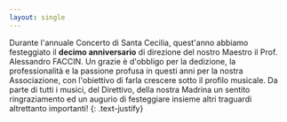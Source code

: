```yaml
---
layout: single
---
```

Durante l'annuale Concerto di Santa Cecilia, quest'anno abbiamo festeggiato il **decimo anniversario** di direzione del nostro Maestro il Prof. Alessandro FACCIN. Un grazie è d'obbligo per la dedizione, la professionalità e la passione profusa in questi anni per la nostra Associazione, con l'obiettivo di farla crescere sotto il profilo musicale. Da parte di tutti i musici, del Direttivo, della nostra Madrina un sentito ringraziamento ed un augurio di festeggiare insieme altri traguardi altrettanto importanti!
{: .text-justify}  
